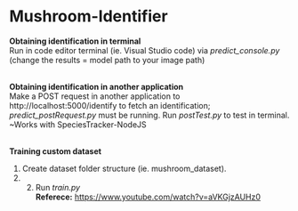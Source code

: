 # Mushroom-Identifier

<b>Obtaining identification in terminal</b> <br>
Run in code editor terminal (ie. Visual Studio code) via <i>predict_console.py</i> (change the results = model path to your image path) <br>
<br>

<b>Obtaining identification in another application</b> <br>
Make a POST request in another application to http://localhost:5000/identify to fetch an identification; <i>predict_postRequest.py</i> must be running. Run <i>postTest.py</i> to test in terminal. <br>
~Works with SpeciesTracker-NodeJS<br>
<br>

<b>Training custom dataset</b> <br>
1. Create dataset folder structure (ie. mushroom_dataset). <br>
2. 2. Run <i>train.py</i> <br>
<b>Referece:</b> https://www.youtube.com/watch?v=aVKGjzAUHz0
